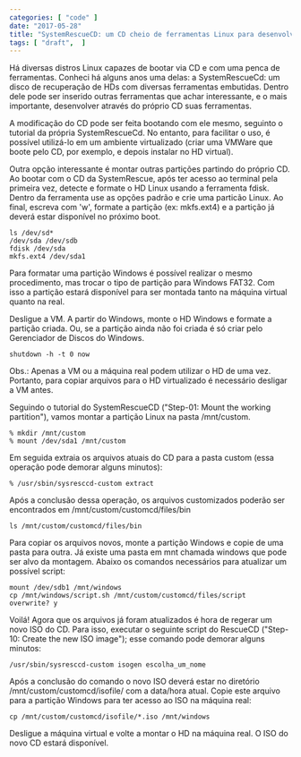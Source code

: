 ```yaml
---
categories: [ "code" ]
date: "2017-05-28"
title: "SystemRescueCD: um CD cheio de ferramentas Linux para desenvolvedores e suporte"
tags: [ "draft",  ]
---
```

Há diversas distros Linux capazes de bootar via CD e com uma penca de ferramentas. Conheci há alguns anos uma delas: a SystemRescueCd: um disco de recuperação de HDs com diversas ferramentas embutidas. Dentro dele pode ser inserido outras ferramentas que achar interessante, e o mais importante, desenvolver através do próprio CD suas ferramentas.

A modificação do CD pode ser feita bootando com ele mesmo, seguinto o tutorial da própria SystemRescueCd. No entanto, para facilitar o uso, é possível utilizá-lo em um ambiente virtualizado (criar uma VMWare que boote pelo CD, por exemplo, e depois instalar no HD virtual).

Outra opção interessante é montar outras partições partindo do próprio CD. Ao bootar com o CD da SystemRescue, após ter acesso ao terminal pela primeira vez, detecte e formate o HD Linux usando a ferramenta fdisk. Dentro da ferramenta use as opções padrão e crie uma particão Linux. Ao final, escreva com 'w', formate a partição (ex: mkfs.ext4) e a partição já deverá estar disponível no próximo boot.

    ls /dev/sd*
    /dev/sda /dev/sdb
    fdisk /dev/sda
    mkfs.ext4 /dev/sda1

Para formatar uma partição Windows é possível realizar o mesmo procedimento, mas trocar o tipo de partição para Windows FAT32. Com isso a partição estará disponível para ser montada tanto na máquina virtual quanto na real.

Desligue a VM. A partir do Windows, monte o HD Windows e formate a partição criada. Ou, se a partição ainda não foi criada é só criar pelo Gerenciador de Discos do Windows.

    shutdown -h -t 0 now

Obs.: Apenas a VM ou a máquina real podem utilizar o HD de uma vez. Portanto, para copiar arquivos para o HD virtualizado é necessário desligar a VM antes.


Seguindo o tutorial do SystemRescueCD ("Step-01: Mount the working partition"), vamos montar a partição Linux na pasta /mnt/custom.

    % mkdir /mnt/custom
    % mount /dev/sda1 /mnt/custom

Em seguida extraia os arquivos atuais do CD para a pasta custom (essa operação pode demorar alguns minutos):

    % /usr/sbin/sysresccd-custom extract

Após a conclusão dessa operação, os arquivos customizados poderão ser encontrados em /mnt/custom/customcd/files/bin

    ls /mnt/custom/customcd/files/bin

Para copiar os arquivos novos, monte a partição Windows e copie de uma pasta para outra. Já existe uma pasta em mnt chamada windows que pode ser alvo da montagem. Abaixo os comandos necessários para atualizar um possível script:

    mount /dev/sdb1 /mnt/windows
    cp /mnt/windows/script.sh /mnt/custom/customcd/files/script
    overwrite? y

Voilá! Agora que os arquivos já foram atualizados é hora de regerar um novo ISO do CD. Para isso, executar o seguinte script do RescueCD ("Step-10: Create the new ISO image"); esse comando pode demorar alguns minutos:

    /usr/sbin/sysresccd-custom isogen escolha_um_nome

Após a conclusão do comando o novo ISO deverá estar no diretório /mnt/custom/customcd/isofile/ com a data/hora atual. Copie este arquivo para a partição Windows para ter acesso ao ISO na máquina real:

    cp /mnt/custom/customcd/isofile/*.iso /mnt/windows

Desligue a máquina virtual e volte a montar o HD na máquina real. O ISO do novo CD estará disponível.
